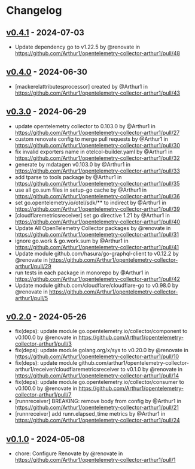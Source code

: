 # Changelog

## [v0.4.1](https://github.com/Arthur1/opentelemetry-collector-arthur1/compare/v0.4.0...v0.4.1) - 2024-07-03
- Update dependency go to v1.22.5 by @renovate in https://github.com/Arthur1/opentelemetry-collector-arthur1/pull/48

## [v0.4.0](https://github.com/Arthur1/opentelemetry-collector-arthur1/compare/v0.3.0...v0.4.0) - 2024-06-30
- [mackerelattributesprocessor] created by @Arthur1 in https://github.com/Arthur1/opentelemetry-collector-arthur1/pull/43

## [v0.3.0](https://github.com/Arthur1/opentelemetry-collector-arthur1/compare/v0.2.0...v0.3.0) - 2024-06-29
- update opentelemetry collector to 0.103.0 by @Arthur1 in https://github.com/Arthur1/opentelemetry-collector-arthur1/pull/27
- custom renovate config to merge pull requests by @Arthur1 in https://github.com/Arthur1/opentelemetry-collector-arthur1/pull/30
- fix invalid exporters name in otelcol-builder.yaml by @Arthur1 in https://github.com/Arthur1/opentelemetry-collector-arthur1/pull/32
- generate by mdatagen v0.103.0 by @Arthur1 in https://github.com/Arthur1/opentelemetry-collector-arthur1/pull/33
- add tparse to tools package by @Arthur1 in https://github.com/Arthur1/opentelemetry-collector-arthur1/pull/35
- use all go.sum files in setup-go cache by @Arthur1 in https://github.com/Arthur1/opentelemetry-collector-arthur1/pull/36
- set go.opentelemetry.io/otel/sdk/** to indirect by @Arthur1 in https://github.com/Arthur1/opentelemetry-collector-arthur1/pull/39
- [cloudflaremetricsreceiver] set go directive 1.21 by @Arthur1 in https://github.com/Arthur1/opentelemetry-collector-arthur1/pull/40
- Update All OpenTelemetry Collector packages by @renovate in https://github.com/Arthur1/opentelemetry-collector-arthur1/pull/31
- ignore go.work & go.work.sum by @Arthur1 in https://github.com/Arthur1/opentelemetry-collector-arthur1/pull/41
- Update module github.com/hasura/go-graphql-client to v0.12.2 by @renovate in https://github.com/Arthur1/opentelemetry-collector-arthur1/pull/29
- run tests in each package in monorepo by @Arthur1 in https://github.com/Arthur1/opentelemetry-collector-arthur1/pull/42
- Update module github.com/cloudflare/cloudflare-go to v0.98.0 by @renovate in https://github.com/Arthur1/opentelemetry-collector-arthur1/pull/5

## [v0.2.0](https://github.com/Arthur1/opentelemetry-collector-arthur1/compare/v0.1.0...v0.2.0) - 2024-05-26
- fix(deps): update module go.opentelemetry.io/collector/component to v0.100.0 by @renovate in https://github.com/Arthur1/opentelemetry-collector-arthur1/pull/3
- fix(deps): update module golang.org/x/sys to v0.20.0 by @renovate in https://github.com/Arthur1/opentelemetry-collector-arthur1/pull/10
- fix(deps): update module github.com/arthur1/opentelemetry-collector-arthur1/receiver/cloudflaremetricsreceiver to v0.1.0 by @renovate in https://github.com/Arthur1/opentelemetry-collector-arthur1/pull/14
- fix(deps): update module go.opentelemetry.io/collector/consumer to v0.100.0 by @renovate in https://github.com/Arthur1/opentelemetry-collector-arthur1/pull/7
- [runnreceiver] BREAKING: remove body from config by @Arthur1 in https://github.com/Arthur1/opentelemetry-collector-arthur1/pull/21
- [runnreceiver] add runn.elapsed_time metrics by @Arthur1 in https://github.com/Arthur1/opentelemetry-collector-arthur1/pull/24

## [v0.1.0](https://github.com/Arthur1/opentelemetry-collector-arthur1/commits/v0.1.0) - 2024-05-08
- chore: Configure Renovate by @renovate in https://github.com/Arthur1/opentelemetry-collector-arthur1/pull/1
